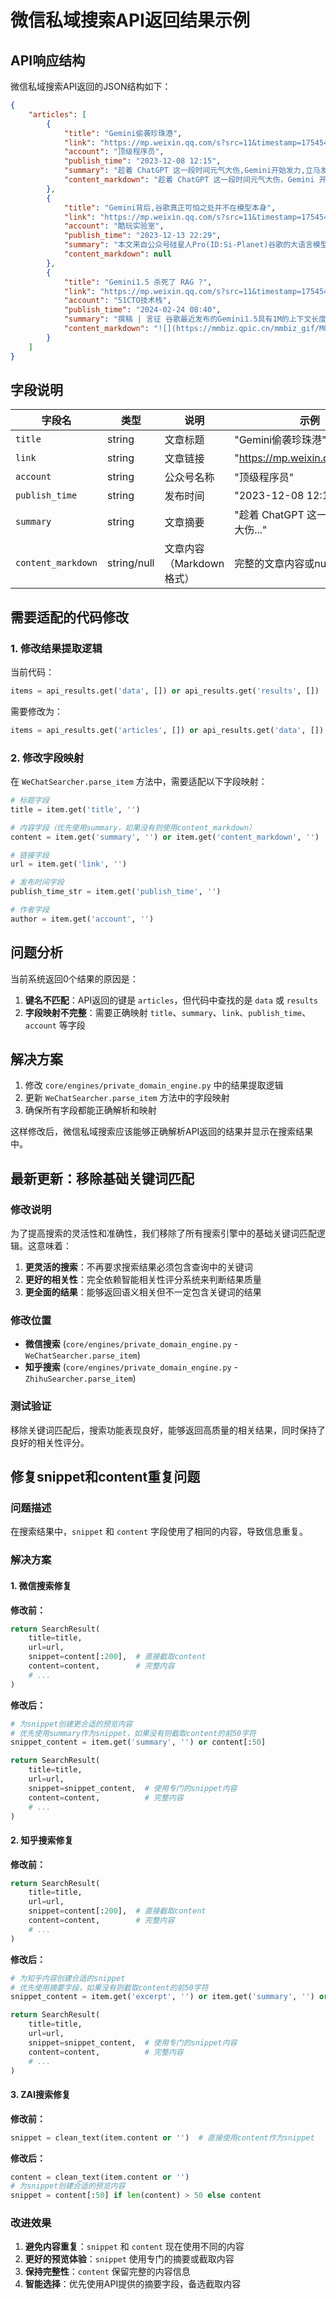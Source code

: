 # 微信私域搜索API返回结果示例

## API响应结构

微信私域搜索API返回的JSON结构如下：

```json
{
    "articles": [
        {
            "title": "Gemini偷袭珍珠港",
            "link": "https://mp.weixin.qq.com/s?src=11&timestamp=1754547133&ver=6159&signature=JdqcPrO8Ul8Vc3L0MerNTPAz7CXoLK3XdJKH94Bw2yaMu60NFbakmzuaZmqai5ilX*Hz40QkC1Il8BwDzd6wckvbxxJT9o7qaTSXG87KcNxvuMGqriOTN18r7hjEq-I4&new=1",
            "account": "顶级程序员",
            "publish_time": "2023-12-08 12:15",
            "summary": "趁着 ChatGPT 这一段时间元气大伤,Gemini开始发力,立马发布了最新的大模型版本,测评结果显示,各项指标优于 GPT-4,真的是...",
            "content_markdown": "趁着 ChatGPT 这一段时间元气大伤，Gemini 开始发力，立马发布了最新的大模型版本，测评结果显示，各项指标优于 GPT-4，真的是这样吗？  \n\n这个事情我先采访了一下当事人 Bard，他是这样说的：\n\n![](https://mmbiz.qpic.cn/mmbiz_png/8wsQz4uwibInRSQfJlIIONObPzp69J41ENLb4B6npJVpbPnUFu9SVexvEpB6s9iba1xZiaVUCarA4VOibmOIjwzyVA/640?wx_fmt=png&from=appmsg)\n\n关键特征相差不大：\n\n![](https://mmbiz.qpic.cn/mmbiz_png/8wsQz4uwibInRSQfJlIIONObPzp69J41E0ibpPnLiczB9VWsZkbfjBNibrBsX8Ps9ONImaGdRbf465wzCiauwoVMxfg/640?wx_fmt=png&from=appmsg)\n\nGemini 的自我评价：\n\n![](https://mmbiz.qpic.cn/mmbiz_png/8wsQz4uwibInRSQfJlIIONObPzp69J41E67cBEdrqUavic1NtBsZFXic5YZpppnfUl4tDAdIFEAJfO2oht12hgq9A/640?wx_fmt=png&from=appmsg)\n\n前几天我也做过一次测评，Bard 目前的能力还没有达到 GPT-4 的水平。  \n\n不过，Gemini 模型的发布标志着人工智能技术的一个重要转折点。作为谷歌最新的大模型，Gemini 在多个方面展现了其卓越性能。\n\nGemini 在32个基准测试中拿下了30个最佳状态（State of the Art, SOTA），甚至在 MMLU 基准上达到了人类专家的水平。这一成就不仅显示了其技术实力，更是对人工智能领域未来发展方向的一次显著指引。\n\nGemini 模型的核心特点是其原生多模态能力，这意味着它能够无缝地处理和理解不同类型的数据。这种能力在多个领域都显得尤为重要。\n\n从文本到图像，从声音到视频，Gemini 都能够进行深入分析和理解。这样的多模态处理能力，为解决复杂问题和提供创新解决方案提供了更广阔的可能性。\n\nGemini 的应用前景广阔。在学术领域，它能够帮助研究人员从大量数据中快速提取关键信息，极大提升研究效率。在商业领域，从广告推荐到智能搜索，Gemini 的应用将使用户体验更加个性化和高效。\n\n谷歌已经计划将 Gemini 引入其多个产品线，包括搜索、广告、Chrome 和 Duet AI，这将极大地提升这些服务的智能化水平。\n\nGemini 的出现不仅仅是一项技术革新，它更是对人工智能未来方向的一种预示。随着技术的发展，人工智能将越来越多地融入我们的生活。\n\nGemini 模型的成功，展现了多模态大模型的强大潜力和广泛应用前景，这将推动整个领域向更高层次的发展。\n\n大幕已经拉开，好戏即将上演...  \n\n**作者简介**\n\n您好，我是奇大，毕业于北邮，前端技术专家，AI 布道师。\n\n10 多年互联网研发和管理经验，我将分享高质量的职场认知和技术干货，欢迎围观。"
        },
        {
            "title": "Gemini背后,谷歌真正可怕之处并不在模型本身",
            "link": "https://mp.weixin.qq.com/s?src=11&timestamp=1754547133&ver=6159&signature=UlorxzTeZaE-6ahQtr8IMzycTUrCT5yPT*hKFzqFHXHmNz*8Q6DSqneuOpLcI*Kiyl*IHsGaOTpNtZZF3M-MsBfFVfudujXjIdrCHs7HvdToV9t*ZdI-DncgAUUBahsq&new=1",
            "account": "酷玩实验室",
            "publish_time": "2023-12-13 22:29",
            "summary": "本文来自公众号硅星人Pro(ID:Si-Planet)谷歌的大语言模型Gemini1.0,一经问世就技惊四座.首先在性能方面,无论是从对文本、图...",
            "content_markdown": null
        },
        {
            "title": "Gemini1.5 杀死了 RAG ?",
            "link": "https://mp.weixin.qq.com/s?src=11&timestamp=1754547133&ver=6159&signature=9vjc48bBDRJvjBiNIO3HZdoGkeUheDs4nNI5xT-1GBT2Y0uzt7o-DvIFEipgJzE8Tyo7lEebv5H1nGwewo*5KCTb1lBN6fRjdgW0qminEDMFUWB*mczayZtT*4lVIfi7&new=1",
            "account": "51CTO技术栈",
            "publish_time": "2024-02-24 08:40",
            "summary": "撰稿 | 言征 谷歌最近发布的Gemini1.5具有1M的上下文长度窗口,引发了一场关于"RAG(检索增强生成)是否仍然重要"的新辩论...",
            "content_markdown": "![](https://mmbiz.qpic.cn/mmbiz_gif/MOwlO0INfQorLT4hmMibiaMIuR4ic1Og..."
        }
    ]
}
```

## 字段说明

| 字段名 | 类型 | 说明 | 示例 |
|--------|------|------|------|
| `title` | string | 文章标题 | "Gemini偷袭珍珠港" |
| `link` | string | 文章链接 | "https://mp.weixin.qq.com/s?..." |
| `account` | string | 公众号名称 | "顶级程序员" |
| `publish_time` | string | 发布时间 | "2023-12-08 12:15" |
| `summary` | string | 文章摘要 | "趁着 ChatGPT 这一段时间元气大伤..." |
| `content_markdown` | string/null | 文章内容（Markdown格式） | 完整的文章内容或null |

## 需要适配的代码修改

### 1. 修改结果提取逻辑

当前代码：
```python
items = api_results.get('data', []) or api_results.get('results', [])
```

需要修改为：
```python
items = api_results.get('articles', []) or api_results.get('data', []) or api_results.get('results', [])
```

### 2. 修改字段映射

在 `WeChatSearcher.parse_item` 方法中，需要适配以下字段映射：

```python
# 标题字段
title = item.get('title', '')

# 内容字段（优先使用summary，如果没有则使用content_markdown）
content = item.get('summary', '') or item.get('content_markdown', '')

# 链接字段
url = item.get('link', '')

# 发布时间字段
publish_time_str = item.get('publish_time', '')

# 作者字段
author = item.get('account', '')
```

## 问题分析

当前系统返回0个结果的原因是：

1. **键名不匹配**：API返回的键是 `articles`，但代码中查找的是 `data` 或 `results`
2. **字段映射不完整**：需要正确映射 `title`、`summary`、`link`、`publish_time`、`account` 等字段

## 解决方案

1. 修改 `core/engines/private_domain_engine.py` 中的结果提取逻辑
2. 更新 `WeChatSearcher.parse_item` 方法中的字段映射
3. 确保所有字段都能正确解析和映射

这样修改后，微信私域搜索应该能够正确解析API返回的结果并显示在搜索结果中。

## 最新更新：移除基础关键词匹配

### 修改说明

为了提高搜索的灵活性和准确性，我们移除了所有搜索引擎中的基础关键词匹配逻辑。这意味着：

1. **更灵活的搜索**：不再要求搜索结果必须包含查询中的关键词
2. **更好的相关性**：完全依赖智能相关性评分系统来判断结果质量
3. **更全面的结果**：能够返回语义相关但不一定包含关键词的结果

### 修改位置

- **微信搜索** (`core/engines/private_domain_engine.py` - `WeChatSearcher.parse_item`)
- **知乎搜索** (`core/engines/private_domain_engine.py` - `ZhihuSearcher.parse_item`)

### 测试验证

移除关键词匹配后，搜索功能表现良好，能够返回高质量的相关结果，同时保持了良好的相关性评分。

## 修复snippet和content重复问题

### 问题描述

在搜索结果中，`snippet` 和 `content` 字段使用了相同的内容，导致信息重复。

### 解决方案

#### 1. 微信搜索修复

**修改前：**
```python
return SearchResult(
    title=title,
    url=url,
    snippet=content[:200],  # 直接截取content
    content=content,        # 完整内容
    # ...
)
```

**修改后：**
```python
# 为snippet创建更合适的预览内容
# 优先使用summary作为snippet，如果没有则截取content的前50字符
snippet_content = item.get('summary', '') or content[:50]

return SearchResult(
    title=title,
    url=url,
    snippet=snippet_content,  # 使用专门的snippet内容
    content=content,          # 完整内容
    # ...
)
```

#### 2. 知乎搜索修复

**修改前：**
```python
return SearchResult(
    title=title,
    url=url,
    snippet=content[:200],  # 直接截取content
    content=content,        # 完整内容
    # ...
)
```

**修改后：**
```python
# 为知乎内容创建合适的snippet
# 优先使用摘要字段，如果没有则截取content的前50字符
snippet_content = item.get('excerpt', '') or item.get('summary', '') or content[:50]

return SearchResult(
    title=title,
    url=url,
    snippet=snippet_content,  # 使用专门的snippet内容
    content=content,          # 完整内容
    # ...
)
```

#### 3. ZAI搜索修复

**修改前：**
```python
snippet = clean_text(item.content or '')  # 直接使用content作为snippet
```

**修改后：**
```python
content = clean_text(item.content or '')
# 为snippet创建合适的预览内容
snippet = content[:50] if len(content) > 50 else content
```

### 改进效果

1. **避免内容重复**：`snippet` 和 `content` 现在使用不同的内容
2. **更好的预览体验**：`snippet` 使用专门的摘要或截取内容
3. **保持完整性**：`content` 保留完整的内容信息
4. **智能选择**：优先使用API提供的摘要字段，备选截取内容

